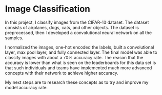 # Image Classification

In this project, I classify images from the CIFAR-10 dataset. The dataset consists of airplanes, dogs, cats, and other objects. The dataset is preprocessed, then I developed a convolutional neural network on all the samples. 

I normalized the images, one-hot encoded the labels, built a convolutional layer, max pool layer, and fully connected layer. The final model was able to classify images with about a 70% accuracy rate. The reason that the accuracy is lower than what is seen on the leaderboards for this data set is that such individuals and teams have implemented much more advanced concepts with their network to achieve higher accuracy.

My next steps are to research these concepts as to try and improve my model accuracy rate.
